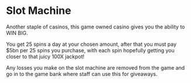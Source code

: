 # Slot Machine

Another staple of casinos, this game owned casino gives you the ability to WIN BIG. 

You get 25 spins a day at your chosen amount, after that you must pay $5bn per 25 spins you purchase, with each spin hopefully getting you closer to that juicy 100X jackpot!

Any losses you make on the slot machine are removed from the game and go in to the game bank where staff can use this for giveaways.

